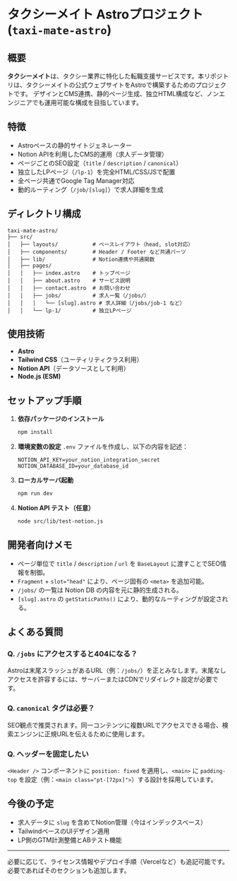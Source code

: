 # タクシーメイト Astroプロジェクト (`taxi-mate-astro`)

## 概要

**タクシーメイト**は、タクシー業界に特化した転職支援サービスです。本リポジトリは、タクシーメイトの公式ウェブサイトをAstroで構築するためのプロジェクトです。
デザインとCMS連携、静的ページ生成、独立HTML構成など、ノンエンジニアでも運用可能な構成を目指しています。

## 特徴

* Astroベースの静的サイトジェネレーター
* Notion APIを利用したCMS的運用（求人データ管理）
* ページごとのSEO設定（`title` / `description` / `canonical`）
* 独立したLPページ（`/lp-1`）を完全HTML/CSS/JSで配置
* 全ページ共通でGoogle Tag Manager対応
* 動的ルーティング（`/job/[slug]`）で求人詳細を生成

## ディレクトリ構成

```
taxi-mate-astro/
├── src/
│   ├── layouts/           # ベースレイアウト（head, slot対応）
│   ├── components/        # Header / Footer など共通パーツ
│   ├── lib/               # Notion連携や共通関数
│   ├── pages/
│   │   ├── index.astro    # トップページ
│   │   ├── about.astro    # サービス説明
│   │   ├── contact.astro  # お問い合わせ
│   │   ├── jobs/          # 求人一覧（/jobs/）
│   │   │   └── [slug].astro # 求人詳細（/jobs/job-1 など）
│   │   └── lp-1/          # 独立LPページ
```

## 使用技術

* **Astro**
* **Tailwind CSS**（ユーティリティクラス利用）
* **Notion API**（データソースとして利用）
* **Node.js (ESM)**

## セットアップ手順

1. **依存パッケージのインストール**

   ```bash
   npm install
   ```

2. **環境変数の設定**
   `.env` ファイルを作成し、以下の内容を記述：

   ```env
   NOTION_API_KEY=your_notion_integration_secret
   NOTION_DATABASE_ID=your_database_id
   ```

3. **ローカルサーバ起動**

   ```bash
   npm run dev
   ```

4. **Notion API テスト（任意）**

   ```bash
   node src/lib/test-notion.js
   ```

## 開発者向けメモ

* ページ単位で `title` / `description` / `url` を `BaseLayout` に渡すことでSEO情報を制御。
* `Fragment` + `slot="head"` により、ページ固有の `<meta>` を追加可能。
* `/jobs/` の一覧は Notion DB の内容を元に静的生成される。
* `[slug].astro` の `getStaticPaths()` により、動的なルーティングが設定される。

## よくある質問

### Q. `/jobs` にアクセスすると404になる？

Astroは末尾スラッシュがあるURL（例：`/jobs/`）を正とみなします。末尾なしアクセスを許容するには、サーバーまたはCDNでリダイレクト設定が必要です。

### Q. `canonical` タグは必要？

SEO観点で推奨されます。同一コンテンツに複数URLでアクセスできる場合、検索エンジンに正規URLを伝えるために使用します。

### Q. ヘッダーを固定したい

`<Header />` コンポーネントに `position: fixed` を適用し、`<main>` に `padding-top` を設定（例：`<main class="pt-[72px]">`）する設計を採用しています。

## 今後の予定

* 求人データに `slug` を含めてNotion管理（今はインデックスベース）
* TailwindベースのUIデザイン適用
* LP側のGTM計測整備とABテスト機能

---

必要に応じて、ライセンス情報やデプロイ手順（Vercelなど）も追記可能です。必要であればそのセクションも追加します。
